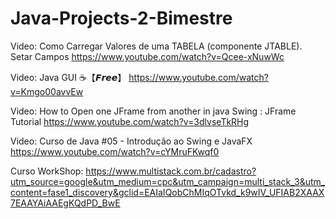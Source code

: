 # Java-Projects-2-Bimestre

Video: Como Carregar Valores de uma TABELA (componente JTABLE). Setar Campos
https://www.youtube.com/watch?v=Qcee-xNuwWc

Video: Java GUI ☕【𝙁𝙧𝙚𝙚】
https://www.youtube.com/watch?v=Kmgo00avvEw

Video: How to Open one JFrame from another in java Swing : JFrame Tutorial
https://www.youtube.com/watch?v=3dlvseTkRHg 

Video: Curso de Java #05 - Introdução ao Swing e JavaFX
https://www.youtube.com/watch?v=cYMruFKwqf0



Curso WorkShop: https://www.multistack.com.br/cadastro?utm_source=google&utm_medium=cpc&utm_campaign=multi_stack_3&utm_content=fase1_discovery&gclid=EAIaIQobChMIqOTvkd_k9wIV_UFIAB2XAAX7EAAYAiAAEgKQdPD_BwE
